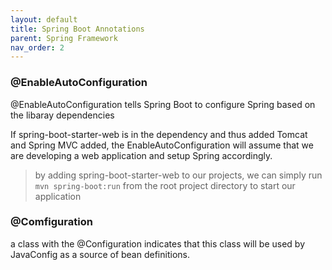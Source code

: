 ```yaml
---
layout: default
title: Spring Boot Annotations
parent: Spring Framework
nav_order: 2
---
```


### @EnableAutoConfiguration

@EnableAutoConfiguration tells Spring Boot to configure Spring based on the libaray dependencies 

If spring-boot-starter-web is in the dependency and thus added Tomcat and Spring MVC added, the EnableAutoConfiguration will assume that we are developing a web application and setup Spring accordingly.

> by adding spring-boot-starter-web to our projects, we can simply run  `mvn spring-boot:run` from the root project directory to start our application

### @Comfiguration
 
 a class with the @Configuration indicates that this class will be used by JavaConfig as a source of bean definitions.
